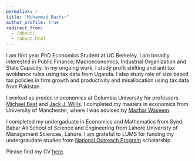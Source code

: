 ```yaml
---
permalink: /
title: "Muhammad Bashir"
author_profile: true
redirect_from: 
  - /about/
  - /about.html
---
```


I am first year PhD Economics Student at UC Berkeley. I am broadly interested in Public Finance, Macroeconomics, Industrial Organization and State Capacity. In my ongoing work, I study profit shifting and anti tax avoidance rules using tax data from Uganda. I also study role of size based tax policies in firm growth and productivity and misallocation using tax data from Pakistan. 

I worked as predoc in economics at Columbia University for professors [Michael Best](https://blogs.cuit.columbia.edu/mcb2270/) and [Jack J. Willis](https://sites.google.com/view/jwillis/). I completed my masters in economics from University of Manchester, where I was advised by [Mazhar Waseem](https://mazharwaseem.com).

I completed my undergaduate in Economics and Mathematics from Syed Babar Ali School of Science and Engineering from Lahore Univeristy of Management Sciences, Lahore. I am grateful to LUMS for funding my undergraudate studies from [National Outreach Program](nop.lums.edu.pk) scholarship. 

Please find my CV [here](/files/Bashir_CV.pdf).
